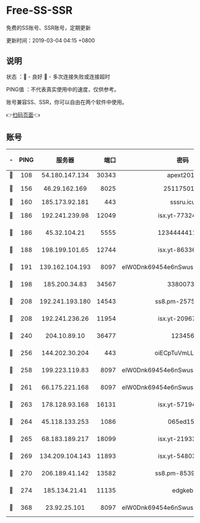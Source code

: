 # Free-SS-SSR

免费的SS账号、SSR账号，定期更新

更新时间：2019-03-04 04:15 +0800

## 说明

状态     ：🙂 - 良好 🙁 - 多次连接失败或连接超时

PING值   ：不代表真实使用中的速度，仅供参考。

账号兼容SS、SSR，你可以自由在两个软件中使用。

👉[扫码页面](https://liesauer.github.io/free-ss-ssr.github.io/)👈

## 账号

|-|PING|服务器|端口|密码|加密方式|区域|
|:----:|:----:|:-----:|-----:|:----:|:----:|:----:|
|🙂|108|54.180.147.134|30343|apext2019|chacha20|KR|
|🙂|156|46.29.162.169|8025|2511750146|aes-256-cfb|RU|
|🙂|160|185.173.92.181|443|sssru.icu|rc4-md5|RU|
|🙂|186|192.241.239.98|12049|isx.yt-77324460|aes-256-cfb|US|
|🙂|186|45.32.104.21|5555|1234444411111|aes-256-cfb|SG|
|🙂|188|198.199.101.65|12744|isx.yt-86336141|aes-256-cfb|US|
|🙂|191|139.162.104.193|8097|eIW0Dnk69454e6nSwuspv9DmS201tQ0D|aes-256-cfb|JP|
|🙂|198|185.200.34.83|34567|33800731|aes-256-cfb|US|
|🙂|208|192.241.193.180|14543|ss8.pm-25759164|aes-256-cfb|US|
|🙂|208|192.241.236.26|11954|isx.yt-20967574|aes-256-cfb|US|
|🙂|240|204.10.89.10|36477|123456|aes-256-cfb|US|
|🙂|256|144.202.30.204|443|oiECpTuVmLLxk4Ts|aes-256-cfb|US|
|🙂|258|199.223.119.83|8097|eIW0Dnk69454e6nSwuspv9DmS201tQ0D|aes-256-cfb|US|
|🙂|261|66.175.221.168|8097|eIW0Dnk69454e6nSwuspv9DmS201tQ0D|aes-256-cfb|US|
|🙂|263|178.128.93.168|16131|isx.yt-57194887|aes-256-cfb|SG|
|🙂|264|45.118.133.253|1086|065ed15a|aes-256-cfb|SG|
|🙂|265|68.183.189.217|18099|isx.yt-21933361|aes-256-cfb|SG|
|🙂|269|134.209.104.143|11893|isx.yt-54803040|aes-256-cfb|SG|
|🙂|270|206.189.41.142|13582|ss8.pm-85391880|aes-256-cfb|SG|
|🙂|274|185.134.21.41|11135|edgkeb|aes-256-cfb|GB|
|🙂|368|23.92.25.101|8097|eIW0Dnk69454e6nSwuspv9DmS201tQ0D|aes-256-cfb|US|
